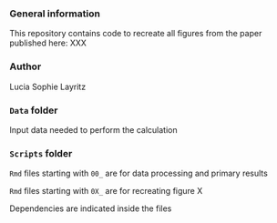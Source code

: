 ### General information
This repository contains code to recreate all figures from the paper published here: XXX

### Author
Lucia Sophie Layritz

### ```Data``` folder 
Input data needed to perform the calculation

### ```Scripts``` folder
```Rmd``` files starting with ```00_``` are for data processing and primary results

```Rmd``` files starting with ```0X_``` are for recreating figure X

Dependencies are indicated inside the files

